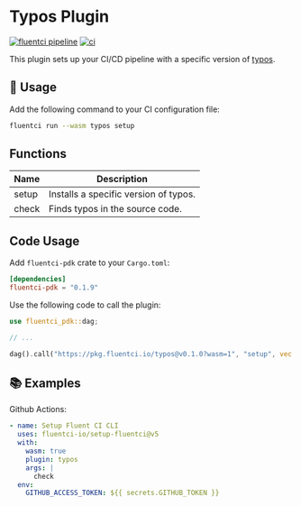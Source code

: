 # Typos Plugin

[![fluentci pipeline](https://shield.fluentci.io/x/typos)](https://pkg.fluentci.io/typos)
[![ci](https://github.com/fluentci-io/typos-plugin/actions/workflows/ci.yml/badge.svg)](https://github.com/fluentci-io/typos-plugin/actions/workflows/ci.yml)

This plugin sets up your CI/CD pipeline with a specific version of [typos](https://github.com/crate-ci/typos).

## 🚀 Usage

Add the following command to your CI configuration file:

```bash
fluentci run --wasm typos setup
```

## Functions

| Name   | Description                                |
| ------ | ------------------------------------------ |
| setup  | Installs a specific version of typos.      |
| check  | Finds typos in the source code.            |

## Code Usage

Add `fluentci-pdk` crate to your `Cargo.toml`:

```toml
[dependencies]
fluentci-pdk = "0.1.9"
```

Use the following code to call the plugin:

```rust
use fluentci_pdk::dag;

// ...

dag().call("https://pkg.fluentci.io/typos@v0.1.0?wasm=1", "setup", vec!["latest"])?;
```

## 📚 Examples

Github Actions:

```yaml
- name: Setup Fluent CI CLI
  uses: fluentci-io/setup-fluentci@v5
  with:
    wasm: true
    plugin: typos
    args: |
      check
  env:
    GITHUB_ACCESS_TOKEN: ${{ secrets.GITHUB_TOKEN }}
```

